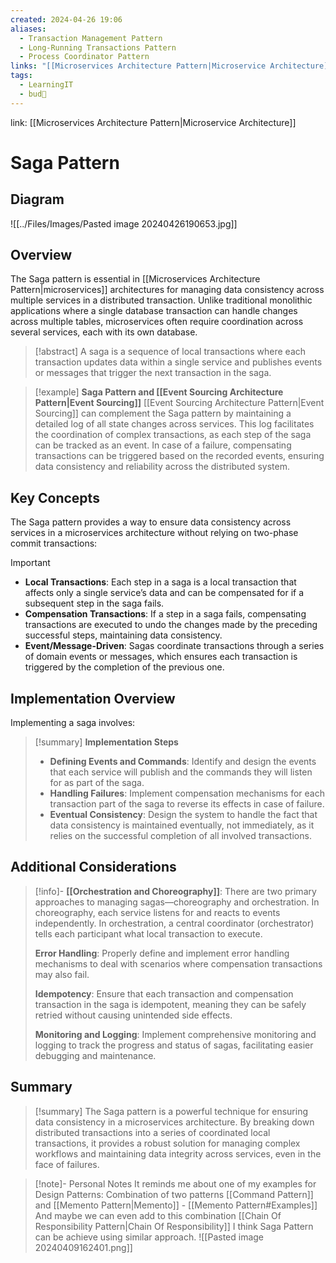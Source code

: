 ```yaml
---
created: 2024-04-26 19:06
aliases:
  - Transaction Management Pattern
  - Long-Running Transactions Pattern
  - Process Coordinator Pattern
links: "[[Microservices Architecture Pattern|Microservice Architecture]]"
tags:
  - LearningIT
  - bud🌿
---
```

link: [[Microservices Architecture Pattern|Microservice Architecture]]

# Saga Pattern

## Diagram

![[../Files/Images/Pasted image 20240426190653.jpg]]

## Overview

The Saga pattern is essential in [[Microservices Architecture Pattern|microservices]] architectures for managing data consistency across multiple services in a distributed transaction. Unlike traditional monolithic applications where a single database transaction can handle changes across multiple tables, microservices often require coordination across several services, each with its own database.

> [!abstract] 
> A saga is a sequence of local transactions where each transaction updates data within a single service and publishes events or messages that trigger the next transaction in the saga.

> [!example] **Saga Pattern and [[Event Sourcing Architecture Pattern|Event Sourcing]]**
> [[Event Sourcing Architecture Pattern|Event Sourcing]] can complement the Saga pattern by maintaining a detailed log of all state changes across services. This log facilitates the coordination of complex transactions, as each step of the saga can be tracked as an event. In case of a failure, compensating transactions can be triggered based on the recorded events, ensuring data consistency and reliability across the distributed system.

## Key Concepts

The Saga pattern provides a way to ensure data consistency across services in a microservices architecture without relying on two-phase commit transactions:

> [!important]
> 
> - **Local Transactions**: Each step in a saga is a local transaction that affects only a single service’s data and can be compensated for if a subsequent step in the saga fails.
> - **Compensation Transactions**: If a step in a saga fails, compensating transactions are executed to undo the changes made by the preceding successful steps, maintaining data consistency.
> - **Event/Message-Driven**: Sagas coordinate transactions through a series of domain events or messages, which ensures each transaction is triggered by the completion of the previous one.

## Implementation Overview

Implementing a saga involves:

> [!summary] **Implementation Steps**
> 
> - **Defining Events and Commands**: Identify and design the events that each service will publish and the commands they will listen for as part of the saga.
> - **Handling Failures**: Implement compensation mechanisms for each transaction part of the saga to reverse its effects in case of failure.
> - **Eventual Consistency**: Design the system to handle the fact that data consistency is maintained eventually, not immediately, as it relies on the successful completion of all involved transactions.

## Additional Considerations

> [!info]-
>  **[[Orchestration and Choreography]]**: There are two primary approaches to managing sagas—choreography and orchestration. In choreography, each service listens for and reacts to events independently. In orchestration, a central coordinator (orchestrator) tells each participant what local transaction to execute.
> 
> **Error Handling**: Properly define and implement error handling mechanisms to deal with scenarios where compensation transactions may also fail.
> 
> **Idempotency**: Ensure that each transaction and compensation transaction in the saga is idempotent, meaning they can be safely retried without causing unintended side effects.
> 
> **Monitoring and Logging**: Implement comprehensive monitoring and logging to track the progress and status of sagas, facilitating easier debugging and maintenance.

## Summary

> [!summary] 
> The Saga pattern is a powerful technique for ensuring data consistency in a microservices architecture. By breaking down distributed transactions into a series of coordinated local transactions, it provides a robust solution for managing complex workflows and maintaining data integrity across services, even in the face of failures.

> [!note]- Personal Notes
> It reminds me about one of my examples for Design Patterns:
> Combination of two patterns [[Command Pattern]] and [[Memento Pattern|Memento]] - [[Memento Pattern#Examples]]
> And maybe we can even add to this combination [[Chain Of Responsibility Pattern|Chain Of Responsibility]]
> I think Saga Pattern can be achieve using similar approach. 
> ![[Pasted image 20240409162401.png]]
> 

